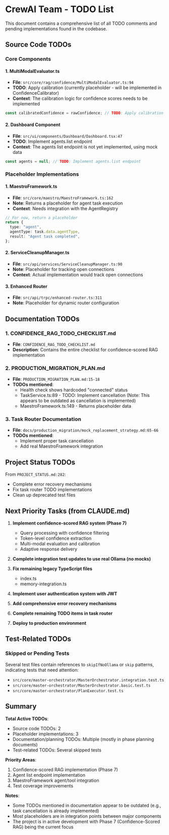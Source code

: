 # CrewAI Team - TODO List

This document contains a comprehensive list of all TODO comments and pending implementations found in the codebase.

## Source Code TODOs

### Core Components

#### 1. MultiModalEvaluator.ts
- **File**: `src/core/rag/confidence/MultiModalEvaluator.ts:94`
- **TODO**: Apply calibration (currently placeholder - will be implemented in ConfidenceCalibrator)
- **Context**: The calibration logic for confidence scores needs to be implemented
```typescript
const calibratedConfidence = rawConfidence; // TODO: Apply calibration
```

#### 2. Dashboard Component
- **File**: `src/ui/components/Dashboard/Dashboard.tsx:47`
- **TODO**: Implement agents.list endpoint
- **Context**: The agents list endpoint is not yet implemented, using mock data
```typescript
const agents = null; // TODO: Implement agents.list endpoint
```

### Placeholder Implementations

#### 1. MaestroFramework.ts
- **File**: `src/core/maestro/MaestroFramework.ts:162`
- **Note**: Returns a placeholder for agent task execution
- **Context**: Needs integration with the AgentRegistry
```typescript
// For now, return a placeholder
return {
  type: "agent",
  agentType: task.data.agentType,
  result: "Agent task completed",
};
```

#### 2. ServiceCleanupManager.ts
- **File**: `src/api/services/ServiceCleanupManager.ts:90`
- **Note**: Placeholder for tracking open connections
- **Context**: Actual implementation would track open connections

#### 3. Enhanced Router
- **File**: `src/api/trpc/enhanced-router.ts:311`
- **Note**: Placeholder for dynamic router configuration

## Documentation TODOs

### 1. CONFIDENCE_RAG_TODO_CHECKLIST.md
- **File**: `CONFIDENCE_RAG_TODO_CHECKLIST.md`
- **Description**: Contains the entire checklist for confidence-scored RAG implementation

### 2. PRODUCTION_MIGRATION_PLAN.md
- **File**: `PRODUCTION_MIGRATION_PLAN.md:15-18`
- **TODOs mentioned**:
  - Health check shows hardcoded "connected" status
  - TaskService.ts:89 - TODO: Implement cancellation (Note: This appears to be outdated as cancellation is implemented)
  - MaestroFramework.ts:149 - Returns placeholder data

### 3. Task Router Documentation
- **File**: `docs/production_migration/mock_replacement_strategy.md:65-66`
- **TODOs mentioned**:
  - Implement proper task cancellation
  - Add real MaestroFramework integration

## Project Status TODOs

From `PROJECT_STATUS.md:282`:
- Complete error recovery mechanisms
- Fix task router TODO implementations
- Clean up deprecated test files

## Next Priority Tasks (from CLAUDE.md)

1. **Implement confidence-scored RAG system (Phase 7)**
   - Query processing with confidence filtering
   - Token-level confidence extraction
   - Multi-modal evaluation and calibration
   - Adaptive response delivery

2. **Complete integration test updates to use real Ollama (no mocks)**

3. **Fix remaining legacy TypeScript files**
   - index.ts
   - memory-integration.ts

4. **Implement user authentication system with JWT**

5. **Add comprehensive error recovery mechanisms**

6. **Complete remaining TODO items in task router**

7. **Deploy to production environment**

## Test-Related TODOs

### Skipped or Pending Tests
Several test files contain references to `skipIfNoOllama` or `skip` patterns, indicating tests that need attention:
- `src/core/master-orchestrator/MasterOrchestrator.integration.test.ts`
- `src/core/master-orchestrator/MasterOrchestrator.basic.test.ts`
- `src/core/master-orchestrator/PlanExecutor.test.ts`

## Summary

**Total Active TODOs**: 
- Source code TODOs: 2
- Placeholder implementations: 3
- Documentation/planning TODOs: Multiple (mostly in phase planning documents)
- Test-related TODOs: Several skipped tests

**Priority Areas**:
1. Confidence-scored RAG implementation (Phase 7)
2. Agent list endpoint implementation
3. MaestroFramework agent/tool integration
4. Test coverage improvements

**Notes**:
- Some TODOs mentioned in documentation appear to be outdated (e.g., task cancellation is already implemented)
- Most placeholders are in integration points between major components
- The project is in active development with Phase 7 (Confidence-Scored RAG) being the current focus